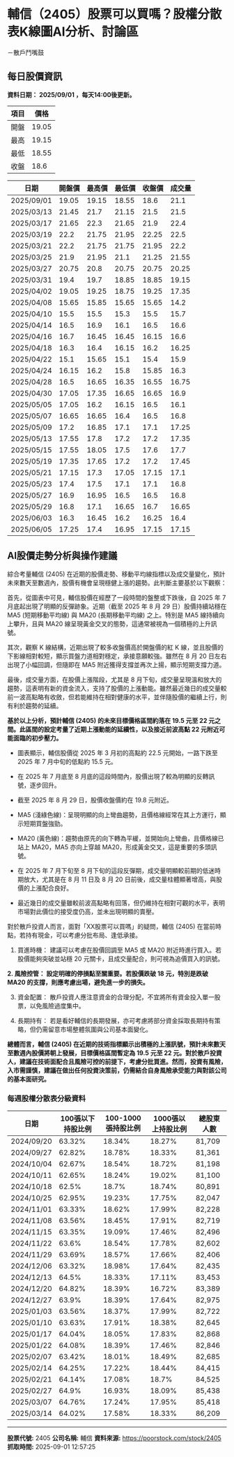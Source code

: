 # 輔信（2405）股票可以買嗎？股權分散表K線圖AI分析、討論區
－散戶鬥嘴鼓

## 每日股價資訊

**資料日期： 2025/09/01 ，每天14:00後更新。**

| 項目 | 價格 |
|------|------|
| 開盤 | 19.05 |
| 最高 | 19.15 |
| 最低 | 18.55 |
| 收盤 | 18.6 |

| 日期 | 開盤價 | 最高價 | 最低價 | 收盤價 | 成交量 |
|------|--------|--------|--------|--------|--------|
| 2025/09/01 | 19.05 | 19.15 | 18.55 | 18.6 | 21.1 |
| 2025/03/13 | 21.45 | 21.7 | 21.15 | 21.5 | 21.5 |
| 2025/03/17 | 21.65 | 22.3 | 21.65 | 21.9 | 22.4 |
| 2025/03/19 | 22.2 | 21.75 | 21.95 | 22.25 | 22.5 |
| 2025/03/21 | 22.2 | 21.75 | 21.75 | 21.95 | 22.2 |
| 2025/03/25 | 21.9 | 21.95 | 21.1 | 21.25 | 21.55 |
| 2025/03/27 | 20.75 | 20.8 | 20.75 | 20.75 | 20.25 |
| 2025/03/31 | 19.4 | 19.7 | 18.85 | 18.85 | 19.15 |
| 2025/04/02 | 19.05 | 19.25 | 18.75 | 19.25 | 17.35 |
| 2025/04/08 | 15.65 | 15.85 | 15.65 | 15.65 | 14.2 |
| 2025/04/10 | 15.5 | 15.5 | 15.3 | 15.5 | 15.7 |
| 2025/04/14 | 16.5 | 16.9 | 16.1 | 16.5 | 16.6 |
| 2025/04/16 | 16.7 | 16.45 | 16.45 | 16.15 | 16.6 |
| 2025/04/18 | 16.3 | 16.4 | 16.15 | 16.2 | 16.25 |
| 2025/04/22 | 15.1 | 15.65 | 15.1 | 15.4 | 15.9 |
| 2025/04/24 | 16.15 | 16.2 | 15.8 | 15.85 | 16.3 |
| 2025/04/28 | 16.5 | 16.65 | 16.35 | 16.55 | 16.75 |
| 2025/04/30 | 17.05 | 17.35 | 16.65 | 16.65 | 16.9 |
| 2025/05/05 | 17.05 | 16.2 | 16.15 | 16.5 | 16.1 |
| 2025/05/07 | 16.65 | 16.65 | 16.4 | 16.5 | 16.8 |
| 2025/05/09 | 17.2 | 16.85 | 17.1 | 17.1 | 17.25 |
| 2025/05/13 | 17.55 | 17.8 | 17.2 | 17.2 | 17.35 |
| 2025/05/15 | 17.55 | 18.05 | 17.5 | 17.6 | 17.7 |
| 2025/05/19 | 17.35 | 17.65 | 17.2 | 17.2 | 17.45 |
| 2025/05/21 | 17.15 | 17.3 | 17.05 | 17.15 | 17.1 |
| 2025/05/23 | 17.4 | 17.5 | 17.1 | 17.1 | 16.8 |
| 2025/05/27 | 16.9 | 16.95 | 16.5 | 16.5 | 16.8 |
| 2025/05/29 | 16.8 | 17.1 | 16.65 | 16.7 | 16.65 |
| 2025/06/03 | 16.3 | 16.45 | 16.2 | 16.25 | 16.4 |
| 2025/06/05 | 17.25 | 17.4 | 16.95 | 17.15 | 17.15 |

## AI股價走勢分析與操作建議

綜合考量輔信 (2405) 在近期的股價走勢、移動平均線指標以及成交量變化，預計未來數天至數週內，股價有機會呈現穩健上漲的趨勢。此判斷主要基於以下觀察：

首先，從圖表中可見，輔信股價在經歷了一段時間的盤整或下跌後，自 2025 年 7 月底起出現了明顯的反彈跡象。近期（截至 2025 年 8 月 29 日）股價持續站穩在 MA5 (短期移動平均線) 與 MA20 (長期移動平均線) 之上。特別是 MA5 線持續向上攀升，且與 MA20 線呈現黃金交叉的態勢，這通常被視為一個積極的上升訊號。

其次，觀察 K 線結構，近期出現了較多收盤價高於開盤價的紅 K 線，並且股價的下影線相對較短，顯示買盤力道相對穩定，承接意願較強。雖然在 8 月 20 日左右出現了小幅回調，但隨即在 MA5 附近獲得支撐並再次上揚，顯示短期支撐力道。

最後，成交量方面，在股價上漲階段，尤其是 8 月下旬，成交量呈現溫和放大的趨勢，這表明有新的資金流入，支持了股價的上漲動能。雖然最近幾日的成交量較前一波高點略有收斂，但若能維持在相對健康的水平，並伴隨股價的繼續上行，則有利於趨勢的延續。

**基於以上分析，預計輔信 (2405) 的未來目標價格區間約落在 19.5 元至 22 元之間。此區間的設定考量了近期上漲動能的延續性，以及接近前波高點 22 元附近可能面臨的初步壓力。**

*   圖表顯示，輔信股價從 2025 年 3 月初的高點約 22.5 元開始，一路下跌至 2025 年 7 月中旬的低點約 15.5 元。

*   在 2025 年 7 月底至 8 月底的這段時間內，股價出現了較為明顯的反轉訊號，逐步回升。

*   截至 2025 年 8 月 29 日，股價收盤價約在 19.8 元附近。

*   MA5 (淺綠色線)：呈現明顯的向上彎曲趨勢，且價格線經常在其上方運行，顯示短期買盤強勁。

*   MA20 (黃色線)：趨勢由原先的向下轉為平緩，並開始向上彎曲，且價格線已站上 MA20，MA5 亦向上穿越 MA20，形成黃金交叉，這是重要的多頭訊號。

*   在 2025 年 7 月下旬至 8 月下旬的這段反彈期，成交量明顯較前期的低迷時期放大，尤其是在 8 月 11 日及 8 月 20 日前後，成交量柱體顯著增高，與股價的上漲配合良好。

*   最近幾日的成交量雖較前波高點略有回落，但仍維持在相對可觀的水平，表明市場對此價位的接受度仍高，並未出現明顯的賣壓。

對於散戶投資人而言，面對「XX股票可以買嗎」的疑問，輔信 (2405) 在當前時點，若持有現金，可以考慮分批布局、逢低承接。

1.  買進時機： 建議可以考慮在股價回調至 MA5 或 MA20 附近時進行買入。若股價能夠突破並站穩 20 元關卡，且成交量配合，則可視為追價買入的訊號。

**2.  風險控管： 設定明確的停損點至關重要。若股價跌破 18 元，特別是跌破 MA20 的支撐，則應考慮出場，避免進一步的損失。**

3.  資金配置： 散戶投資人應注意資金的合理分配，不宜將所有資金投入單一股票，以免風險過度集中。

4.  長期持有： 若是看好輔信的長期發展，亦可考慮將部分資金採取長期持有策略，但仍需留意市場整體氛圍與公司基本面變化。

**總體而言，輔信 (2405) 在近期的技術指標顯示出積極的上漲訊號，預計未來數天至數週內股價將朝上發展，目標價格區間暫定為 19.5 元至 22 元。對於散戶投資人，建議在技術面配合且風險可控的前提下，考慮分批買進。然而，投資有風險，入市需謹慎，建議在做出任何投資決策前，仍需結合自身風險承受能力與對該公司的基本面研究。**

### 每週股權分散表分級資料

| 日期 | 100張以下持股比例 | 100-1000張持股比例 | 1000張以上持股比例 | 總股東人數 |
|------|-------------------|--------------------|--------------------|----------|
| 2024/09/20 | 63.32% | 18.34% | 18.27% | 81,709 |
| 2024/09/27 | 62.82% | 18.78% | 18.33% | 81,361 |
| 2024/10/04 | 62.67% | 18.54% | 18.72% | 81,198 |
| 2024/10/11 | 62.65% | 18.24% | 19.02% | 81,100 |
| 2024/10/18 | 62.5% | 18.7% | 18.74% | 80,891 |
| 2024/10/25 | 62.95% | 19.23% | 17.75% | 82,047 |
| 2024/11/01 | 63.33% | 18.62% | 17.99% | 82,228 |
| 2024/11/08 | 63.56% | 18.45% | 17.91% | 82,719 |
| 2024/11/15 | 63.35% | 19.09% | 17.46% | 82,496 |
| 2024/11/22 | 63.6% | 18.54% | 17.78% | 82,602 |
| 2024/11/29 | 63.69% | 18.57% | 17.66% | 82,406 |
| 2024/12/06 | 63.32% | 18.98% | 17.64% | 82,435 |
| 2024/12/13 | 64.5% | 18.33% | 17.11% | 83,453 |
| 2024/12/20 | 64.82% | 18.39% | 16.72% | 83,389 |
| 2024/12/27 | 63.9% | 18.39% | 17.64% | 82,975 |
| 2025/01/03 | 63.56% | 18.37% | 17.99% | 82,722 |
| 2025/01/10 | 63.63% | 17.91% | 18.38% | 82,645 |
| 2025/01/17 | 64.04% | 18.05% | 17.83% | 82,868 |
| 2025/01/22 | 64.08% | 18.39% | 17.46% | 82,846 |
| 2025/02/07 | 63.42% | 18.01% | 18.49% | 82,685 |
| 2025/02/14 | 64.25% | 17.22% | 18.44% | 84,415 |
| 2025/02/21 | 64.14% | 17.08% | 18.7% | 84,525 |
| 2025/02/27 | 64.9% | 16.93% | 18.09% | 85,438 |
| 2025/03/07 | 64.76% | 17.24% | 17.95% | 85,418 |
| 2025/03/14 | 64.02% | 17.58% | 18.33% | 86,209 |

---

**股票代號:** 2405
**公司名稱:** 輔信
**資料來源:** https://poorstock.com/stock/2405
**抓取時間:** 2025-09-01 12:57:25